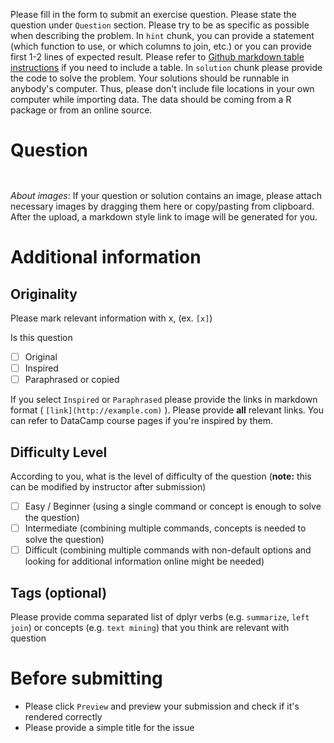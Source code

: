 Please fill in the form to submit an exercise question. Please state the question under `Question` section. Please try to be as specific as possible when describing the problem. In `hint` chunk, you can provide a statement (which function to use, or which columns to join, etc.) or you can provide first 1-2 lines of expected result. Please refer to [Github markdown table instructions](https://help.github.com/articles/organizing-information-with-tables/) if you need to include a table.
In `solution` chunk please provide the code to solve the problem. Your solutions should be runnable in anybody's computer. Thus, please don't include file locations in your own computer while importing data. The data should be coming from a R package or from an online source.

# Question



```{r hint}

```

```{r solution}

```

*About images*: If your question or solution contains an image, please attach necessary images by dragging them here or copy/pasting from clipboard. After the upload, a markdown style link to image will be generated for you.

# Additional information

## Originality

Please mark relevant information with x, (ex. `[x]`)

Is this question

- [ ] Original
- [ ] Inspired
- [ ] Paraphrased or copied

If you select `Inspired` or `Paraphrased` please provide the links in markdown format ( `[link](http://example.com)` ). Please provide **all** relevant links. You can refer to DataCamp course pages if you're inspired by them.

## Difficulty Level

According to you, what is the level of difficulty of the question (**note:** this can be modified by instructor after submission)

- [ ] Easy / Beginner (using a single command or concept is enough to solve the question)
- [ ] Intermediate (combining multiple commands, concepts is needed to solve the question)
- [ ] Difficult (combining multiple commands with non-default options and looking for additional information online might be needed)

## Tags (optional)

Please provide comma separated list of dplyr verbs (e.g. `summarize`, `left join`) or concepts (e.g. `text mining`) that you think are relevant with question

# Before submitting

* Please click `Preview` and preview your submission and check if it's rendered correctly
* Please provide a simple title for the issue
